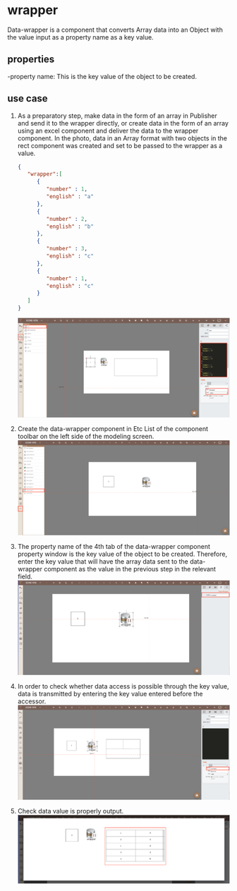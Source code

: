 # wrapper
Data-wrapper is a component that converts Array data into an Object with the value input as a property name as a key value.
## properties
-property name: This is the key value of the object to be created.
## use case 

1. As a preparatory step, make data in the form of an array in Publisher and send it to the wrapper directly, or create data in the form of an array using an excel component and deliver the data to the wrapper component.
   In the photo, data in an Array format with two objects in the rect component was created and set to be passed to the wrapper as a value.
   ```json
   {
      "wrapper":[
         {
            "number" : 1,
            "english" : "a"
         },
         {
            "number" : 2,
            "english" : "b"
         },
         {
            "number" : 3,
            "english" : "c"
         },
         {
            "number" : 1,
            "english" : "c"
         }
      ]
   }
   ```
   ![array 형식 데이터][data_wrapper_1]

2. Create the data-wrapper component in Etc List of the component toolbar on the left side of the modeling screen.
   ![data wrapper 컴포넌트 생성][data_wrapper_2]

3. The property name of the 4th tab of the data-wrapper component property window is the key value of the object to be created.
   Therefore, enter the key value that will have the array data sent to the data-wrapper component as the value in the previous step in the relevant field.
   ![data wrapper의 key 값 입력][data_wrapper_3]

4. In order to check whether data access is possible through the key value, data is transmitted by entering the key value entered before the accessor.
   ![data wrapper key 값 확인][data_wrapper_4]

5. Check data value is properly output.
   ![data wrapper 출력 확인][data_wrapper_5]

[data_wrapper_1]: ../images/data_wrapper_1.png
[data_wrapper_2]: ../images/data_wrapper_2.png
[data_wrapper_3]: ../images/data_wrapper_3.png
[data_wrapper_4]: ../images/data_wrapper_4.png
[data_wrapper_5]: ../images/data_wrapper_5.png

